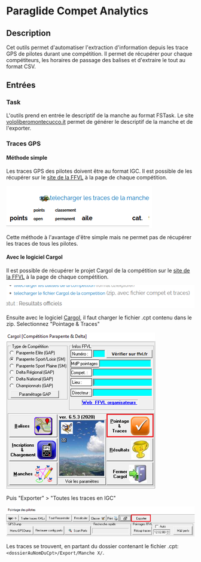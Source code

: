 # Paraglide Compet Analytics

## Description

Cet outils permet d'automatiser l'extraction d'information depuis les trace GPS de pilotes durant une compétition. Il permet de récupérer pour chaque compétiteurs, les horaires de passage des balises et d'extraire le tout au format CSV.

## Entrées

### Task

L'outils prend en entrée le descriptif de la manche au format FSTask. Le site [vololiberomontecucco.it](http://www.vololiberomontecucco.it/taskcreator/) permet de générer le descriptif de la manche et de l'exporter.

### Traces GPS

#### Méthode simple

Les traces GPS des pilotes doivent être au format IGC. Il est possible de les récupérer sur le [site de la  FFVL](https://parapente.ffvl.fr) à la page de chaque compétition.

![](img/downloadIGC.png)

Cette méthode à l'avantage d'être simple mais ne permet pas de récupérer les traces de tous les pilotes.

#### Avec le logiciel Cargol

Il est possible de récupérer le projet Cargol de la compétition sur le [site de la  FFVL](https://parapente.ffvl.fr) à la page de chaque compétition.

![](img/downloadCargol.png)

Ensuite avec le logiciel [Cargol](https://parapente.ffvl.fr/telecharger-cargol), il faut charger le fichier .cpt contenu dans le zip. Selectionnez "Pointage & Traces"

![](img/cargolMenu.png)

Puis "Exporter" > "Toutes les traces en IGC" 

![](img/cargolExport.png)

Les traces se trouvent, en partant du dossier contenant le fichier .cpt: `<dossierAuNomDuCpt>/Export/Manche X/`.